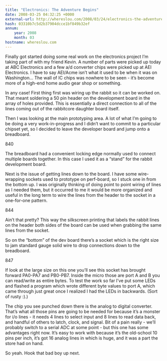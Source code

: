 ```yaml
---
title: "Electronics: The Adventure Begins"
date: 2008-03-25 04:32:25 +0000
external-url: http://whereslou.com/2008/03/24/electronics-the-adventure-begins
hash: 03310b7c5d2b37904dcce1bf849b32ef
annum:
    year: 2008
    month: 03
hostname: whereslou.com
---
```


Finally got started doing some real work on the electronics project I’m taking part of with my friend Kevin. A number of parts were picked up today at ABC Electronics and a few a/d converter chips were picked up at AEI Electronics. I have to say AEI/Acme isn’t what it used to be when it was on Washington… The wall of IC chips was nowhere to be seen - it’s become more of a high-end home audio gear shop or something.

In any case! First thing first was wiring up the rabbit so it can be worked on. That meant soldering a 50 pin header on the development board in the array of holes provided. This is essentially a direct connection to all of the lines coming out of the rabbitcore daughter board itself.

Then I was looking at the main prototyping area. A lot of what I’m going to be doing a very work-in-progress and I didn’t want to commit to a particular chipset yet, so I decided to leave the developer board and jump onto a breadboard.

 840

The breadboard had a convenient locking edge normally used to connect multiple boards together. In this case I used it as a “stand” for the rabbit development board.

Next is the issue of getting lines down to the board. I have some wire-wrapping sockets used to prototype on perf-board, so I stuck one in from the bottom up. I was originally thinking of doing point to point wiring of lines as I needed them, but it occurred to me it would be more organized and useful in the long term to wire the lines from the header to the socket in a one-for-one pattern.

844

Ain’t that pretty? This way the silkscreen printing that labels the rabbit lines on the header both sides of the board can be used when grabbing the same lines from the socket.

So on the “bottom” of the dev board there’s a socket which is the right size to jam standard gauge solid wire to drop connections down to the breadboard.

847

If look at the large size on this one you’ll see this socket has brought forward PA0-PA7 and PB0-PB7. Inside the micro those are port A and B you can read/write as entire bytes. To test the work so far I’ve put some LEDs and flashed a program which wrote different byte values to port A, which came through just great once I realized I had the LEDs in backwards. (Sort of rusty :).)

The chip you see punched down there is the analog to digital converter. That’s what all those pins are going to be needed for because it’s a monster for i/o lines - it needs 4 lines to select input and 8 lines to read data back, and handful of others to latch, clock, and signal. Bit of a pain really - we’ll probably switch to a serial ADC at some point - but this one has some advantages right now. It’s easy to work with because it’s the old-school 10 pins per inch, it’s got 16 analog lines in which is huge, and it was a part the store had on hand.

So yeah. Hook that bad boy up next.

